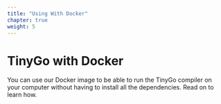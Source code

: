 ```yaml
---
title: "Using With Docker"
chapter: true
weight: 5
---
```


# TinyGo with Docker

You can use our Docker image to be able to run the TinyGo compiler on your computer without having to install all the dependencies. Read on to learn how.
